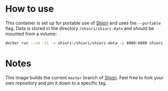 # How to use

This container is set up for portable use of [Shiori][0] and uses the `--portable` flag. Data is stored in the directory `/shiori/shiori-data` and should be mounted from a volume:

````bash
docker run --rm -it -v shiori:/shiori/shiori-data -p 8080:8080 shiori
````

# Notes

This image builds the current `master` branch of [Shiori][0]. Feel free to fork your own repository and pin it down to a specific tag.

[0]: https://github.com/go-shiori/shiori
